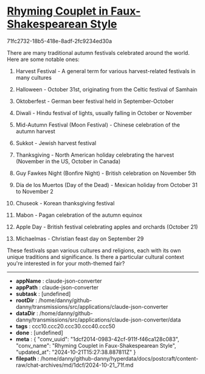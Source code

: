 # [Rhyming Couplet in Faux-Shakespearean Style](https://claude.ai/chat/1dcf2014-0983-42cf-911f-f46ca128c083)

71fc2732-18b5-418e-8adf-2fc9234ed30a

 There are many traditional autumn festivals celebrated around the world. Here are some notable ones:

1. Harvest Festival - A general term for various harvest-related festivals in many cultures

2. Halloween - October 31st, originating from the Celtic festival of Samhain

3. Oktoberfest - German beer festival held in September-October

4. Diwali - Hindu festival of lights, usually falling in October or November

5. Mid-Autumn Festival (Moon Festival) - Chinese celebration of the autumn harvest

6. Sukkot - Jewish harvest festival

7. Thanksgiving - North American holiday celebrating the harvest (November in the US, October in Canada)

8. Guy Fawkes Night (Bonfire Night) - British celebration on November 5th

9. Día de los Muertos (Day of the Dead) - Mexican holiday from October 31 to November 2

10. Chuseok - Korean thanksgiving festival

11. Mabon - Pagan celebration of the autumn equinox

12. Apple Day - British festival celebrating apples and orchards (October 21)

13. Michaelmas - Christian feast day on September 29

These festivals span various cultures and religions, each with its own unique traditions and significance. Is there a particular cultural context you're interested in for your moth-themed fair?

---

* **appName** : claude-json-converter
* **appPath** : claude-json-converter
* **subtask** : [undefined]
* **rootDir** : /home/danny/github-danny/transmissions/src/applications/claude-json-converter
* **dataDir** : /home/danny/github-danny/transmissions/src/applications/claude-json-converter/data
* **tags** : ccc10.ccc20.ccc30.ccc40.ccc50
* **done** : [undefined]
* **meta** : {
  "conv_uuid": "1dcf2014-0983-42cf-911f-f46ca128c083",
  "conv_name": "Rhyming Couplet in Faux-Shakespearean Style",
  "updated_at": "2024-10-21T15:27:38.887811Z"
}
* **filepath** : /home/danny/github-danny/hyperdata/docs/postcraft/content-raw/chat-archives/md/1dcf/2024-10-21_71f.md